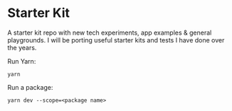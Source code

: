 # Starter Kit

A starter kit repo with new tech experiments, app examples & general playgrounds. I will be porting useful starter kits and tests I have done over the years.

Run Yarn:

`yarn`

Run a package:

`yarn dev --scope=<package name>`
